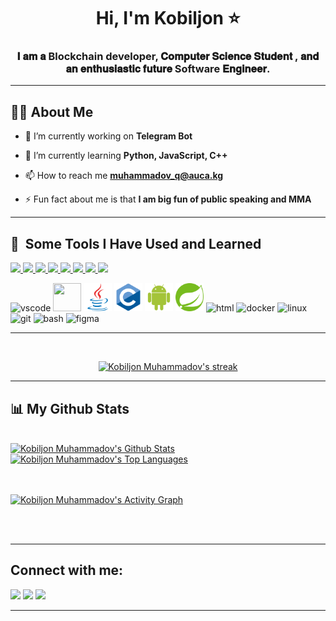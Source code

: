 <h1 align="center">Hi, I'm Kobiljon ⭐</h1>
<h3 align="center">𝐈 𝐚𝐦 𝐚 Blockchain developer, 𝐂𝐨𝐦𝐩𝐮𝐭𝐞𝐫 𝐒𝐜𝐢𝐞𝐧𝐜𝐞 𝐒𝐭𝐮𝐝𝐞𝐧𝐭 , 𝐚𝐧𝐝 𝐚𝐧 𝐞𝐧𝐭𝐡𝐮𝐬𝐢𝐚𝐬𝐭𝐢𝐜 𝐟𝐮𝐭𝐮𝐫𝐞 Software 𝐄𝐧𝐠𝐢𝐧𝐞𝐞𝐫. </h3>

---

## 🙋‍♂️ About Me

- 🔭 I’m currently working on **Telegram Bot**

- 🌱 I’m currently learning **Python, JavaScript, C++**

- 📫 How to reach me **muhammadov_q@auca.kg**

- ⚡ Fun fact about me is that **I am big fun of public speaking and MMA**

---

 <h2> 🚀 &nbsp;Some Tools I Have Used and Learned</h2>

<p align="left"> 
       <a href="https://reactjs.org/" target="_blank"> <img src="https://img.icons8.com/color/48/000000/react-native.png"/> </a>
     <a href="https://developer.mozilla.org/en-US/docs/Web/JavaScript" target="_blank"> <img src="https://img.icons8.com/color/48/000000/javascript.png"/> </a> 
    <a href="https://www.w3.org/html/" target="_blank"> <img src="https://img.icons8.com/color/48/000000/html-5.png"/> </a> 
       <a href="https://www.w3schools.com/css/" target="_blank"> <img src="https://img.icons8.com/color/48/000000/css3.png"/> </a>
    <a href="https://getbootstrap.com" target="_blank"> <img src="https://img.icons8.com/color/48/000000/bootstrap.png"/> </a> 
    <a href="https://www.python.org" target="_blank"> <img src="https://img.icons8.com/color/48/000000/python.png"/> </a> 
        <a href="https://firebase.google.com/" target="_blank"> <img src="https://img.icons8.com/color/48/000000/firebase.png"/> </a> 
       <a href="https://redux.js.org/" target="_blank"> <img src="https://img.icons8.com/color/48/000000/redux.png"/> </a> 
 </p>
<p align="left">
<img src="https://cdn.jsdelivr.net/gh/devicons/devicon/icons/vscode/vscode-original.svg" alt="vscode" width="45" height="45"/>
<img src="https://cdn.jsdelivr.net/gh/devicons/devicon/icons/cplusplus/cplusplus-original.svg" width="45" height="45"/>
<img src="https://github.com/devicons/devicon/blob/v2.15.1/icons/java/java-original.svg" width="45" height="45"/>
<img src="https://github.com/devicons/devicon/blob/v2.15.1/icons/c/c-original.svg" width="45" height="45"/>
<img src="https://github.com/devicons/devicon/blob/v2.15.1/icons/android/android-original.svg" width="45" height="45"/>
<img src="https://github.com/devicons/devicon/blob/v2.15.1/icons/spring/spring-original.svg" width="45" height="45"/>
<img src="https://cdn.jsdelivr.net/gh/devicons/devicon/icons/html5/html5-original.svg" alt="html" width="45" height="45"/>
<img src="https://cdn.jsdelivr.net/gh/devicons/devicon/icons/docker/docker-original.svg" alt="docker" width="45" height="45"/>
<img src="https://cdn.jsdelivr.net/gh/devicons/devicon/icons/linux/linux-original.svg" alt="linux" width="45" height="45"/>       
<img src="https://cdn.jsdelivr.net/gh/devicons/devicon/icons/git/git-original.svg" alt="git" width="45" height="45"/>
<img src="https://cdn.jsdelivr.net/gh/devicons/devicon/icons/bash/bash-original.svg" alt="bash" width="45" height="45"/>
<img src="https://cdn.jsdelivr.net/gh/devicons/devicon/icons/figma/figma-original.svg" alt="figma" width="45" height="45"/>   
</p>


---

<br/>

<p align="center">
    <a href="https://github.com/muhammadov-q/github-readme-streak-stats">
        <img title="🔥 Get streak stats for your profile at git.io/streak-stats" alt="Kobiljon Muhammadov's streak" src="https://github-readme-streak-stats.herokuapp.com/?user=muhammadov-q&theme=black-ice&hide_border=true&stroke=0000&background=060A0CD0"/>
    </a>
</p>

---

## 📊 My Github Stats

  <br/>
    <a href="https://github.com/muhammadov-q/github-readme-stats"><img alt="Kobiljon Muhammadov's Github Stats" src="https://github-readme-stats.vercel.app/api?username=muhammadov-q&show_icons=true&count_private=true&theme=react&hide_border=true&bg_color=0D1117" /></a>
  <a href="https://github.com/muhammadov-q/github-readme-stats"><img alt="Kobiljon Muhammadov's Top Languages" src="https://github-readme-stats.vercel.app/api/top-langs/?username=muhammadov-q&langs_count=8&count_private=true&layout=compact&theme=react&hide_border=true&bg_color=0D1117" /></a>
  <br/>

<br/>
<br/>

<a href="https://github.com/muhammadov-q"><img alt="Kobiljon Muhammadov's Activity Graph" src="https://activity-graph.herokuapp.com/graph?username=muhammadov-q&bg_color=0D1117&color=5BCDEC&line=5BCDEC&point=FFFFFF&hide_border=true" /> </a>

<br/>
<br/>

---

## Connect with me:

<p align="left">

<a href = "https://www.linkedin.com/in/kobiljon-muhammadov-3b756321b/"><img src="https://img.icons8.com/fluent/48/000000/linkedin.png"/></a>
<a href = "https://twitter.com/home"><img src="https://img.icons8.com/fluent/48/000000/twitter.png"/></a>
<a href = "https://www.youtube.com/channel/UC2fDLi206yClpHnA7kOsu-w"><img src="https://img.icons8.com/color/48/000000/youtube-play.png"/></a>

</p>

---
